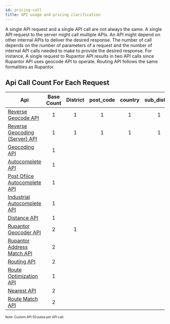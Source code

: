 ```yaml
---
id: pricing-call
title: API usage and pricing clarification
---
```


 A single API request and a single API call are not always the same. A single API request to the server might call multiple APIs. An API might depend on other internal APIs to deliver the desired response. The number of call depends on the number of parameters of a request and the number of internal API calls needed to make to provide the desired response. For instance, A single request to Rupantor API results in two API calls since Rupantor API uses geocode API to operate. Routing API follows the same formalities as Rupantor. 

 ## Api Call Count For Each Request

| Api| Base Count |District|post_code|country|sub_district|union|pauroshova|location_type|division|post_office|thana|bangla|match
| ----------|:-----:|:-------:|:----:|:----:|:--:|:--:|:--:|:--:|:--:|:--:|:--:|:--:|:--:|
| [Reverse Geocode API](https://docs.barikoi.com/docs/rev-geo/)|1|1|1|1|1|1|1|1|1|||||
|[Reverse Geocoding (Server) API](https://docs.barikoi.com/docs/geo-server/)|1|1|1|1|1|1|1|1||||||
|[Geocoding API](https://docs.barikoi.com/docs/geo-code/) |1|||||||||||||
|[Autocomplete API](https://docs.barikoi.com/docs/autocomplete/)|1|||||||||||||
|[Post Ofiice Autocomplete API](https://docs.barikoi.com/docs/autocomplete/#post-office-autocomplete-api)|1|||||||||1||||
|[Industrial Autocomplete API](https://docs.barikoi.com/docs/autocomplete/#industrial-autocomplete-api)| 1|||||||||||||
|[Distance API](https://docs.barikoi.com/docs/distance/)|1|||||||||||||
|[Rupantor Geocoder API](https://docs.barikoi.com/docs/rupantor-geocoder/) |2|1|||||||||1|1||
|[Rupantor Address Match API](https://docs.barikoi.com/docs/rupantor-geocoder/#rupantor-address-match)| 2||||||||||||1|
|[Routing API](https://docs.barikoi.com/docs/route-api/) | 2||||||||||||| 
|[Route Optimization API](https://docs.barikoi.com/docs/route-api/#post-route-optimization)| 1|||||||||||||
|[Nearest API](https://docs.barikoi.com/docs/route-api/#get-nearest) | 2|||||||||||||
|[Route Match API](https://docs.barikoi.com/docs/route-api/#get-route-match) | 2|||||||||||||

<small style="font-size:10px">Note: Custom API 50 paisa per API call.</small>